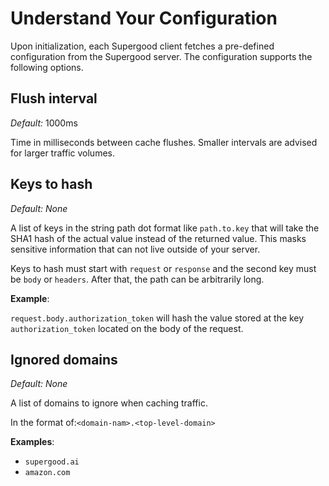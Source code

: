 # Understand Your Configuration

Upon initialization, each Supergood client fetches a pre-defined configuration from the Supergood server. The configuration supports the following options.

## Flush interval

_Default:_ 1000ms

Time in milliseconds between cache flushes. Smaller intervals are advised for larger traffic volumes.

## Keys to hash

_Default: None_

A list of keys in the string path dot format like `path.to.key` that will take the SHA1 hash of the actual value instead of the returned value. This masks sensitive information that can not live outside of your server.

Keys to hash must start with `request` or `response` and the second key must be `body` or `headers`. After that, the path can be arbitrarily long.

**Example**:

`request.body.authorization_token` will hash the value stored at the key `authorization_token` located on the body of the request.

## Ignored domains

_Default: None_

A list of domains to ignore when caching traffic.

In the format of:`<domain-nam>.<top-level-domain>`

**Examples**:

* `supergood.ai`
* `amazon.com`
